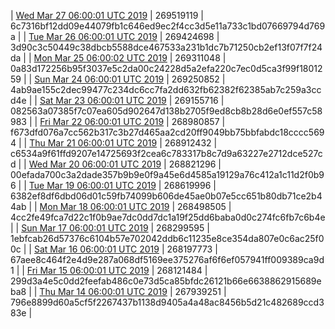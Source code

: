 | [Wed Mar 27 06:00:01 UTC 2019](https://transfer.sh/uAxwr/dashninja-dbdump-20190327070001.tar.bz2) | 269519119 | 6c7316bf12dd09e44079fb1c646ed9ec2f4cc3d5e11a733c1bd07669794d769a | 
| [Tue Mar 26 06:00:01 UTC 2019](https://transfer.sh/6MstK/dashninja-dbdump-20190326070001.tar.bz2) | 269424698 | 3d90c3c50449c38dbcb5588dce467533a231b1dc7b71250cb2ef13f07f7f24da | 
| [Mon Mar 25 06:00:02 UTC 2019](https://transfer.sh/utZ1Z/dashninja-dbdump-20190325070001.tar.bz2) | 269311048 | 0a83d172256b95f3037e5c2da00c24228d5a2efa220c7ec0d5ca3f99f1801259 | 
| [Sun Mar 24 06:00:01 UTC 2019](https://transfer.sh/15M1UF/dashninja-dbdump-20190324070001.tar.bz2) | 269250852 | 4ab9ae155c2dec99477c234dc6cc7fa2dd632fb62382f62385ab7c259a3ccd4e | 
| [Sat Mar 23 06:00:01 UTC 2019](https://transfer.sh/MjxVS/dashninja-dbdump-20190323070001.tar.bz2) | 269155716 | 082563a07385f7c07ea605d902647d138b2705f9ed8cb8b28d6e0ef557c58983 | 
| [Fri Mar 22 06:00:01 UTC 2019](https://transfer.sh/v9kgj/dashninja-dbdump-20190322070001.tar.bz2) | 268980857 | f673dfd076a7cc562b317c3b27d465aa2cd20ff9049bb75bbfabdc18cccc5694 | 
| [Thu Mar 21 06:00:01 UTC 2019](https://transfer.sh/aWgVk/dashninja-dbdump-20190321070001.tar.bz2) | 268912432 | c6534a9f61ffd9207e14725693f2cea6c783317b8c7d9a63227e2712dce527cd | 
| [Wed Mar 20 06:00:01 UTC 2019](https://transfer.sh/PqOd1/dashninja-dbdump-20190320070001.tar.bz2) | 268821296 | 00efada700c3a2dade357b9b9e0f9a45e6d4585a19129a76c412a1c11d2f0b96 | 
| [Tue Mar 19 06:00:01 UTC 2019](https://transfer.sh/xZSaL/dashninja-dbdump-20190319070001.tar.bz2) | 268619996 | 6382ef8df6dbd06d01c59fb74099b606de45ae0b07e5cc651b80db71ce2b44ab | 
| [Mon Mar 18 06:00:01 UTC 2019](https://transfer.sh/pTLsF/dashninja-dbdump-20190318070001.tar.bz2) | 268498505 | 4cc2fe49fca7d22c1f0b9ae7dc0dd7dc1a19f25dd6baba0d0c274fc6fb7c6b4e | 
| [Sun Mar 17 06:00:01 UTC 2019](https://transfer.sh/15GGqy/dashninja-dbdump-20190317070001.tar.bz2) | 268299595 | 1ebfcab26d57376c6104b57e702042ddb6c11235e8ce354da807e0c6ac25f00c | 
| [Sat Mar 16 06:00:01 UTC 2019](https://transfer.sh/kmSLd/dashninja-dbdump-20190316070001.tar.bz2) | 268197773 | 67aee8c464f2e4d9e287a068df5169ee375276af6f6ef057941ff009389ca9d1 | 
| [Fri Mar 15 06:00:01 UTC 2019]() | 268121484 | 299d3a4e5c0dd2feefab486c0e73d5ca85bfdc26121b66e6638862915689eba8 | 
| [Thu Mar 14 06:00:01 UTC 2019](https://transfer.sh/11nbtL/dashninja-dbdump-20190314070001.tar.bz2) | 267939251 | 796e8899d60a5cf5f2267437b1138d9405a4a48ac8456b5d21c482689ccd383e | 
